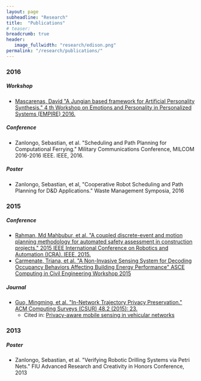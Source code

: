```yaml
---
layout: page
subheadline: "Research"
title:  "Publications"
# teaser: 
breadcrumb: true
header:
   image_fullwidth: "research/edison.png"
permalink: "/research/publications/"
---
```


### 2016

##### Workshop
- [Mascarenas, David "A Jungian based framework for Artificial Personality Synthesis." 4 th Workshop on Emotions and Personality in Personalized Systems (EMPIRE) 2016.](http://ieeexplore.ieee.org/document/7139735/)

##### Conference
- Zanlongo, Sebastian, et al. "Scheduling and Path Planning for Computational Ferrying." Military Communications Conference, MILCOM 2016-2016 IEEE. IEEE, 2016.

##### Poster
- Zanlongo, Sebastian, et al, "Cooperative Robot Scheduling and Path Planning for D&D Applications." Waste Management Symposia, 2016

### 2015

##### Conference
- [Rahman, Md Mahbubur, et al. "A coupled discrete-event and motion planning methodology for automated safety assessment in construction projects." 2015 IEEE International Conference on Robotics and Automation (ICRA). IEEE, 2015.](http://ieeexplore.ieee.org/document/7139735/?arnumber=7139735)
- [Carmenate, Triana, et al. "A Non-Invasive Sensing System for Decoding Occupancy Behaviors Affecting Building Energy Performance" ASCE Computing in Civil Engineering Workshop 2015](http://ascelibrary.org/doi/pdf/10.1061/9780784479247.fm#page=8)

##### Journal
- [Guo, Mingming, et al. "In-Network Trajectory Privacy Preservation." ACM Computing Surveys (CSUR) 48.2 (2015): 23.](https://dl.acm.org/citation.cfm?id=2818183)
  - Cited in: [Privacy-aware mobile sensing in vehicular networks](http://ieeexplore.ieee.org/document/7440648/)

### 2013

##### Poster
- Zanlongo, Sebastian, et al. "Verifying Robotic Drilling Systems via Petri Nets." FIU Advanced Research and Creativity in Honors Conference, 2013
